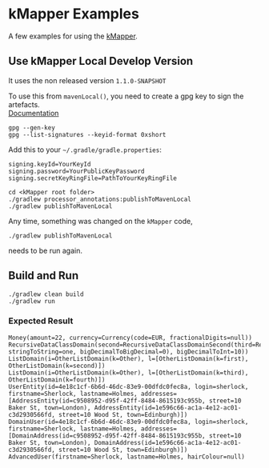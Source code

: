 # kMapper Examples

A few examples for using the [kMapper](https://github.com/s0nicyouth/kmapper).

## Use kMapper Local Develop Version

It uses the non released version `1.1.0-SNAPSHOT`

To use this from `mavenLocal()`, you need to create a gpg key to sign the artefacts.  
[Documentation](https://central.sonatype.org/publish/requirements/gpg/#signing-a-file)
```shell
gpg --gen-key
gpg --list-signatures --keyid-format 0xshort
```
Add this to your `~/.gradle/gradle.properties`:
```properties
signing.keyId=YourKeyId
signing.password=YourPublicKeyPassword
signing.secretKeyRingFile=PathToYourKeyRingFile
```

```shell
cd <kMapper root folder>
./gradlew processor_annotations:publishToMavenLocal
./gradlew publishToMavenLocal
```
Any time, something was changed on the `kMapper` code,  
```shell
./gradlew publishToMavenLocal
```
needs to be run again.

## Build and Run

```shell
./gradlew clean build
./gradlew run
```
### Expected Result
```text
Money(amount=22, currency=Currency(code=EUR, fractionalDigits=null))
RecursiveDataClassDomain(second=RecursiveDataClassDomainSecond(third=RecursiveDataClassDomainThird(bigDecimalToFloat=1.0, stringToString=one, bigDecimalToBigDecimal=0), bigDecimalToInt=10))
ListDomain(i=OtherListDomain(k=Other), l=[OtherListDomain(k=first), OtherListDomain(k=second)])
ListDomain(i=OtherListDomain(k=Other), l=[OtherListDomain(k=third), OtherListDomain(k=fourth)])
UserEntity(id=4e18c1cf-6b6d-46dc-83e9-00dfdc0fec8a, login=sherlock, firstname=Sherlock, lastname=Holmes, addresses=[AddressEntity(id=c9508952-d95f-42ff-8484-8615193c955b, street=10 Baker St, town=London), AddressEntity(id=1e596c66-ac1a-4e12-ac01-c3d2930566fd, street=10 Wood St, town=Edinburgh)])
DomainUser(id=4e18c1cf-6b6d-46dc-83e9-00dfdc0fec8a, login=sherlock, firstname=Sherlock, lastname=Holmes, addresses=[DomainAddress(id=c9508952-d95f-42ff-8484-8615193c955b, street=10 Baker St, town=London), DomainAddress(id=1e596c66-ac1a-4e12-ac01-c3d2930566fd, street=10 Wood St, town=Edinburgh)])
AdvancedUser(firstname=Sherlock, lastname=Holmes, hairColour=null)
```
